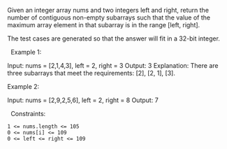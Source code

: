 Given an integer array nums and two integers left and right, return the number of contiguous non-empty subarrays such that the value of the maximum array element in that subarray is in the range [left, right].

The test cases are generated so that the answer will fit in a 32-bit integer.

 
Example 1:

Input: nums = [2,1,4,3], left = 2, right = 3
Output: 3
Explanation: There are three subarrays that meet the requirements: [2], [2, 1], [3].


Example 2:

Input: nums = [2,9,2,5,6], left = 2, right = 8
Output: 7


 
Constraints:


	1 <= nums.length <= 105
	0 <= nums[i] <= 109
	0 <= left <= right <= 109

